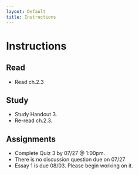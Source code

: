 ```yaml
---
layout: Default
title: Instructions
---
```



# Instructions #


## Read
+ Read ch.2.3 

## Study
+ Study Handout 3. 
+ Re-read ch.2.3.


## Assignments

+ Complete Quiz 3 by 07/27 @ 1:00pm. 
+ There is no discussion question due on 07/27
+ Essay 1 is due 08/03. Please begin working on it. 


